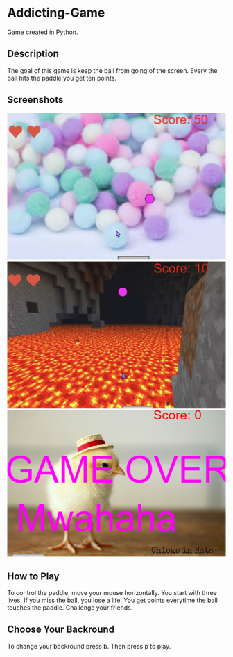 # Addicting-Game
Game created in Python.

## Description
The goal of this game is keep the ball from going of the screen.
Every the ball hits the paddle you get ten points.

## Screenshots
<img src="gamescore.png" width="550">
<img src="gamedemo.png" width="550">
<img src="gameover.png" width="550">

## How to Play
To control the paddle, move your mouse horizontally.
You start with three lives.
If you miss the ball, you lose a life.
You get points everytime the ball touches the paddle.
Challenge your friends.

## Choose Your Backround
To change your backround press b.
Then press p to play.
